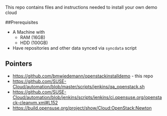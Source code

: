This repo contains files and instructions needed to install your own demo cloud

##Prerequisites

- A Machine with
  - RAM (16GB)
  - HDD (100GB)
- Have repositories and other data synced via `syncdata` script

## Pointers

- https://github.com/bmwiedemann/openstackinstalldemo - this repo
- https://github.com/SUSE-Cloud/automation/blob/master/scripts/jenkins/qa_openstack.sh
- https://github.com/SUSE-Cloud/automation/blob/jenkins/scripts/jenkins/ci.opensuse.org/openstack-cleanvm.xml#L152
- https://build.opensuse.org/project/show/Cloud:OpenStack:Newton

